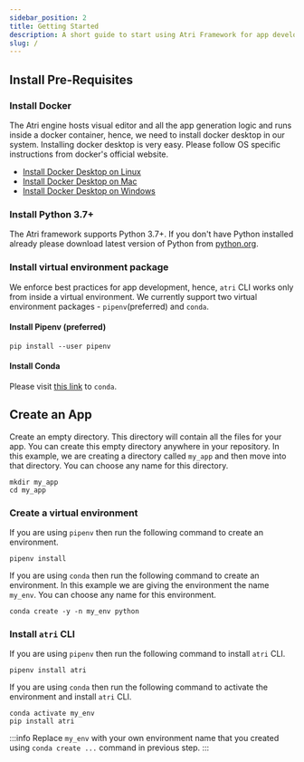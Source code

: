 ```yaml
---
sidebar_position: 2
title: Getting Started
description: A short guide to start using Atri Framework for app development
slug: /
---
```


## Install Pre-Requisites

### Install Docker

The Atri engine hosts visual editor and all the app generation logic and runs inside a docker container, hence, we need to install docker desktop in our system. Installing docker desktop is very easy. Please follow OS specific instructions from docker's official website.

-   [Install Docker Desktop on Linux](https://docs.docker.com/desktop/install/linux-install/)
-   [Install Docker Desktop on Mac](https://docs.docker.com/desktop/install/mac-install/)
-   [Install Docker Desktop on Windows](https://docs.docker.com/desktop/install/windows-install/)

### Install Python 3.7+

The Atri framework supports Python 3.7+. If you don't have Python installed already please download latest version of Python from [python.org](https://www.python.org/downloads/).

### Install virtual environment package

We enforce best practices for app development, hence, `atri` CLI works only from inside a virtual environment. We currently support two virtual environment packages - `pipenv`(preferred) and `conda`.

#### Install Pipenv (preferred)

```
pip install --user pipenv
```

#### Install Conda

Please visit [this link](https://docs.conda.io/projects/conda/en/latest/user-guide/install/index.html#regular-installation) to `conda`.

## Create an App

Create an empty directory. This directory will contain all the files for your app. You can create this empty directory anywhere in your repository. In this example, we are creating a directory called `my_app` and then move into that directory. You can choose any name for this directory.

```
mkdir my_app
cd my_app
```

### Create a virtual environment

If you are using `pipenv` then run the following command to create an environment.

```
pipenv install
```

If you are using `conda` then run the following command to create an environment. In this example we are giving the environment the name `my_env`. You can choose any name for this environment.

```
conda create -y -n my_env python
```

### Install `atri` CLI

If you are using `pipenv` then run the following command to install `atri` CLI.

```
pipenv install atri
```

If you are using `conda` then run the following command to activate the environment and install `atri` CLI.

```
conda activate my_env
pip install atri
```

:::info
Replace `my_env` with your own environment name that you created using `conda create ...` command in previous step.
:::